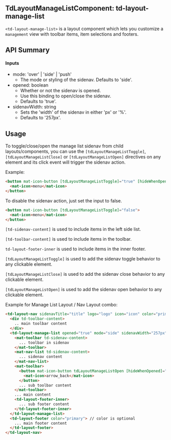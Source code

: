 ## TdLayoutManageListComponent: td-layout-manage-list

`<td-layout-manage-list>` is a layout component which lets you customize a `management` view with toolbar items, item selections and footers.


## API Summary

#### Inputs

+ mode: 'over' | 'side' | 'push'
  + The mode or styling of the sidenav. Defaults to 'side'.
+ opened: boolean 
  + Whether or not the sidenav is opened. 
  + Use this binding to open/close the sidenav. 
  + Defaults to 'true'.
+ sidenavWidth: string 
  + Sets the 'width' of the sidenav in either 'px' or '%'. 
  + Defaults to '257px'.

## Usage

To toggle/close/open the manage list sidenav from child layouts/components, you can use the `[tdLayoutManageListToggle]`, `[tdLayoutManageListClose]` or `[tdLayoutManageListOpen]` directives on any element and its click event will trigger the sidenav action.

Example:

```html
<button mat-icon-button [tdLayoutManageListToggle]="true" [hideWhenOpened]="true"> // or tdLayoutManageListOpen / tdLayoutManageListClose
  <mat-icon>menu</mat-icon>
</button>
```

To disable the sidenav action, just set the input to false.

```html
<button mat-icon-button [tdLayoutManageListToggle]="false">
  <mat-icon>menu</mat-icon>
</button>
```

`[td-sidenav-content]` is used to include items in the left side list.

`[td-toolbar-content]` is used to include items in the toolbar.

`td-layout-footer-inner` is used to include items in the inner footer.

`[tdLayoutManageListToggle]` is used to add the sidenav toggle behavior to any clickable element.

`[tdLayoutManageListClose]` is used to add the sidenav close behavior to any clickable element.

`[tdLayoutManageListOpen]` is used to add the sidenav open behavior to any clickable element.

Example for Manage List Layout / Nav Layout combo:

```html
<td-layout-nav sidenavTitle="title" logo="logo" icon="icon" color="primary">
  <div td-toolbar-content>
    .. main toolbar content
  </div>
  <td-layout-manage-list opened="true" mode="side" sidenavWidth="257px">
    <mat-toolbar td-sidenav-content>
      ... toolbar in sidenav
    </mat-toolbar>
    <mat-nav-list td-sidenav-content>
      ... sidenav content
    </mat-nav-list>
    <mat-toolbar>
      <button mat-icon-button tdLayoutManageListOpen [hideWhenOpened]="true">
        <mat-icon>arrow_back</mat-icon>
      </button>
      ... sub toolbar content
    </mat-toolbar>
    ... main content
    <td-layout-footer-inner>
      ... sub footer content
    </td-layout-footer-inner>
  </td-layout-manage-list>
  <td-layout-footer color="primary"> // color is optional
    ... main footer content
  </td-layout-footer>
</td-layout-nav>
```
